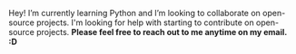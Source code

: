 Hey!
I’m currently learning Python and I’m looking to collaborate on open-source projects.
I'm looking for help with starting to contribute on open-source projects.
**Please feel free to reach out to me anytime on my email. :D**
